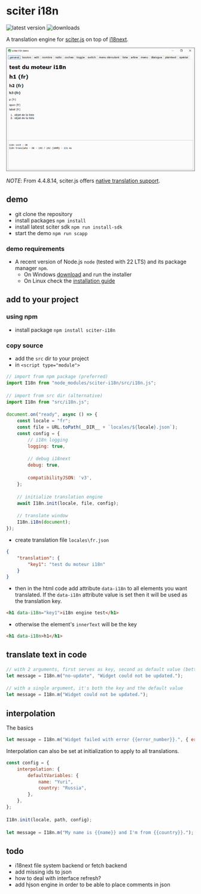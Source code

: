 # sciter i18n

![latest version](https://img.shields.io/npm/v/sciter-i18n.svg)
![downloads](https://img.shields.io/npm/dy/sciter-i18n.svg)

A translation engine for [sciter.js](https://sciter.com/) on top of [i18next](https://www.i18next.com/).

![sciter i18n screenshot](https://github.com/8ctopus/sciter-i18n/raw/master/screenshot.png)

_NOTE_: From 4.4.8.14, sciter.js offers [native translation support](https://github.com/c-smile/sciter-js-sdk/blob/main/docs/md/reactor/JSX-i18n.md).

## demo

- git clone the repository
- install packages `npm install`
- install latest sciter sdk `npm run install-sdk`
- start the demo `npm run scapp`

### demo requirements

- A recent version of Node.js `node` (tested with 22 LTS) and its package manager `npm`.
    - On Windows [download](https://nodejs.dev/download/) and run the installer
    - On Linux check the [installation guide](https://www.digitalocean.com/community/tutorials/how-to-install-node-js-on-ubuntu-20-04#option-2-%E2%80%94-installing-node-js-with-apt-using-a-nodesource-ppa)

## add to your project

### using npm

- install package `npm install sciter-i18n`

### copy source

- add the `src` dir to your project
- in `<script type="module">`

```js
// import from npm package (preferred)
import I18n from "node_modules/sciter-i18n/src/i18n.js";

// import from src dir (alternative)
import I18n from "src/i18n.js";

document.on("ready", async () => {
    const locale = "fr";
    const file = URL.toPath(__DIR__ + `locales/${locale}.json`);
    const config = {
        // i18n logging
        logging: true,

        // debug i18next
        debug: true,

        compatibilityJSON: 'v3',
    };

    // initialize translation engine
    await I18n.init(locale, file, config);

    // translate window
    I18n.i18n(document);
});
```

- create translation file `locales\fr.json`

```json
{
    "translation": {
        "key1": "test du moteur i18n"
    }
}
```

- then in the html code add attribute `data-i18n` to all elements you want translated. If the `data-i18n` attribute value is set then it will be used as the translation key.

```html
<h1 data-i18n="key1">i18n engine test</h1>
```

- otherwise the element's `innerText` will be the key

```html
<h1 data-i18n>h1</h1>
```

## translate text in code

```js
// with 2 arguments, first serves as key, second as default value (better option)
let message = I18n.m("no-update", "Widget could not be updated.");

// with a single argument, it's both the key and the default value
let message = I18n.m("Widget could not be updated.");
```

## interpolation

The basics

```js
let message = I18n.m("Widget failed with error {{error_number}}.", { eror_number: 18 });
```

Interpolation can also be set at initialization to apply to all translations.

```js
const config = {
    interpolation: {
        defaultVariables: {
            name: "Yuri",
            country: "Russia",
        },
    },
};

I18n.init(locale, path, config);

let message = I18n.m("My name is {{name}} and I'm from {{country}}.");
```

## todo

- i18next file system backend or fetch backend
- add missing ids to json
- how to deal with interface refresh?
- add hjson engine in order to be able to place comments in json
